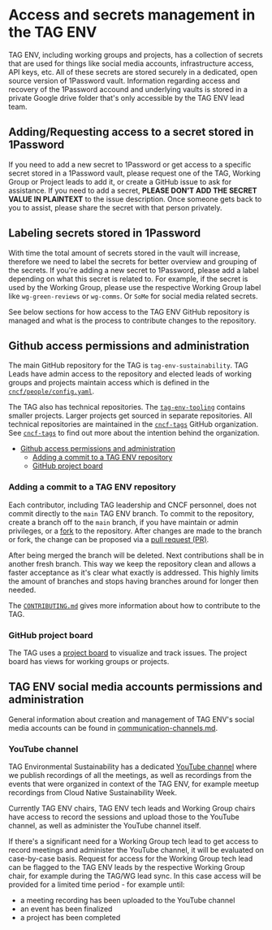 # Access and secrets management in the TAG ENV

TAG ENV, including working groups and projects, has a collection of secrets that are used for things like social media accounts, infrastructure access, API keys, etc. All of these secrets are stored securely in a dedicated, open source version of 1Password vault. Information regarding access and recovery of the 1Password accound and underlying vaults is stored in a private Google drive folder that's only accessible by the TAG ENV lead team.

## Adding/Requesting access to a secret stored in 1Password

If you need to add a new secret to 1Password or get access to a specific secret stored in a 1Password vault, please request one of the TAG, Working Group or Project leads to add it, or create a GitHub issue to ask for assistance. If you need to add a secret, **PLEASE DON'T ADD THE SECRET VALUE IN PLAINTEXT** to the issue description. Once someone gets back to you to assist, please share the secret with that person privately.

## Labeling secrets stored in 1Password

With time the total amount of secrets stored in the vault will increase, therefore we need to label the secrets for better overview and grouping of the secrets. If you're adding a new secret to 1Password, please add a label depending on what this secret is related to. For example, if the secret is used by the Working Group, please use the respective Working Group label like ```wg-green-reviews``` or ```wg-comms```. Or ```SoMe``` for social media related secrets.

See below sections for how access to the TAG ENV GitHub repository is managed and what is the process to contribute changes to the repository.

## Github access permissions and administration

The main GitHub repository for the TAG is `tag-env-sustainability`. TAG Leads have admin access to the repository and elected leads of working groups and projects maintain access which is defined in the [`cncf/people/config.yaml`](https://github.com/cncf/people/blob/main/config.yaml).

The TAG also has technical repositories.
The [`tag-env-tooling`](https://github.com/cncf-tags/tag-env-tooling) contains smaller projects. Larger projects get sourced in separate repositories.
All technical repositories are maintained in the [`cncf-tags`](https://github.com/cncf-tags) GitHub organization.
See [`cncf-tags`](https://github.com/cncf/toc/blob/main/tags/resources/cncf-tags-github-org.md) to find out more about the intention behind the organization.

- [Github access permissions and administration](#github-access-permissions-and-administration)
  - [Adding a commit to a TAG ENV repository](#adding-a-commit-to-a-tag-env-repository)
  - [GitHub project board](#github-project-board)

### Adding a commit to a TAG ENV repository

Each contributor, including TAG leadership and CNCF personnel, does not commit directly to the `main` TAG ENV branch.
To commit to the repository, create a branch off to the `main` branch, if you have maintain or admin privileges, or a [fork](https://docs.github.com/en/get-started/quickstart/fork-a-repo) to the repository.
After changes are made to the branch or fork, the change can be proposed via a [pull request (PR)](https://docs.github.com/en/pull-requests/collaborating-with-pull-requests/proposing-changes-to-your-work-with-pull-requests/creating-a-pull-request).

After being merged the branch will be deleted.
Next contributions shall be in another fresh branch.
This way we keep the repository clean and allows a faster acceptance as it's clear what exactly is addressed.
This highly limits the amount of branches and stops having branches around for longer then needed.

The [`CONTRIBUTING.md`](../CONTRIBUTING.md) gives more information about how to contribute to the TAG.

### GitHub project board

The TAG uses a [project board](https://github.com/orgs/cncf/projects/10) to visualize and track issues.
The project board has views for working groups or projects.

## TAG ENV social media accounts permissions and administration

General information about creation and management of TAG ENV's social media accounts can be found in [communication-channels.md](./communication-channels.md).

### YouTube channel

TAG Environmental Sustainability has a dedicated [YouTube channel](https://www.youtube.com/@CNCFEnvTAG) where we publish recordings of all the meetings, as well as recordings from the events that were organized in context of the TAG ENV, for example meetup recordings from Cloud Native Sustainability Week.

Currently TAG ENV chairs, TAG ENV tech leads and Working Group chairs have access to record the sessions and upload those to the YouTube channel, as well as administer the YouTube channel itself.

If there's a significant need for a Working Group tech lead to get access to record meetings and administer the YouTube channel, it will be evaluated on case-by-case basis. Request for access for the Working Group tech lead can be flagged to the TAG ENV leads by the respective Working Group chair, for example during the TAG/WG lead sync.
In this case access will be provided for a limited time period - for example until:

- a meeting recording has been uploaded to the YouTube channel
- an event has been finalized
- a project has been completed
